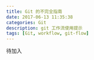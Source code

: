 ```yaml
---
title: Git 的不完全指南
date: 2017-06-13 11:35:38
categories: Git
description: git 工作流使用提示
tags: [Git, workflow, git-flow]
---
```


待加入
